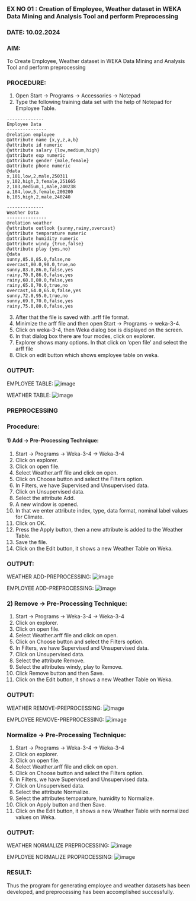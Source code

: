 ### EX NO 01 : Creation of Employee, Weather dataset in WEKA Data Mining and Analysis Tool and perform Preprocessing
### DATE: 10.02.2024
### AIM: 
  To Create Employee, Weather dataset in WEKA Data Mining and Analysis Tool and perform preprocessing
### PROCEDURE: 
1) Open Start -> Programs -> Accessories -> Notepad
2) Type the following training data set with the help of Notepad for Employee Table.

```
--------------
Employee Data
---------------
@relation employee
@attribute name {x,y,z,a,b}
@attribute id numeric
@attribute salary {low,medium,high}
@attribute exp numeric
@attribute gender {male,female}
@attribute phone numeric
@data
x,101,low,2,male,250311
y,102,high,3,female,251665
z,103,medium,1,male,240238
a,104,low,5,female,200200
b,105,high,2,male,240240

--------------
Weather Data
---------------
@relation weather
@attribute outlook {sunny,rainy,overcast}
@attribute temparature numeric
@attribute humidity numeric
@attribute windy {true,false}
@attribute play {yes,no}
@data
sunny,85.0,85.0,false,no
overcast,80.0,90.0,true,no
sunny,83.0,86.0,false,yes
rainy,70.0,86.0,false,yes
rainy,68.0,80.0,false,yes
rainy,65.0,70.0,true,no
overcast,64.0,65.0,false,yes
sunny,72.0,95.0,true,no
sunny,69.0,70.0,false,yes
rainy,75.0,80.0,false,yes
```
3) After that the file is saved with .arff file format.
4) Minimize the arff file and then open Start -> Programs -> weka-3-4.
5) Click on weka-3-4, then Weka dialog box is displayed on the screen.
6) In that dialog box there are four modes, click on explorer.
7) Explorer shows many options. In that click on ‘open file’ and select the arff file
8) Click on edit button which shows employee table on weka.

### OUTPUT:

EMPLOYEE TABLE:
![image](https://github.com/Yugendaran/WDM_EXP1/assets/128135616/6356825f-0e11-4acc-8380-b9f56ee0c076)


WEATHER TABLE:
![image](https://github.com/Yugendaran/WDM_EXP1/assets/128135616/4a764aee-a351-4a11-8ad2-8767fc4b488f)





### PREPROCESSING
### Procedure:
#### 1) Add -> Pre-Processing Technique:
1) Start -> Programs -> Weka-3-4 -> Weka-3-4
2) Click on explorer.
3) Click on open file.
4) Select Weather.arff file and click on open.
5) Click on Choose button and select the Filters option.
6) In Filters, we have Supervised and Unsupervised data.
7) Click on Unsupervised data.
8) Select the attribute Add.
9) A new window is opened.
10) In that we enter attribute index, type, data format, nominal label values for Climate.
11) Click on OK.
12) Press the Apply button, then a new attribute is added to the Weather Table.
13) Save the file.
14) Click on the Edit button, it shows a new Weather Table on Weka.

### OUTPUT:
WEATHER ADD-PREPROCESSING:
![image](https://github.com/Yugendaran/WDM_EXP1/assets/128135616/cc53b267-32a0-4e7e-b97e-cc3219a4fa92)

EMPLOYEE ADD-PREPROCESSING:
![image](https://github.com/Yugendaran/WDM_EXP1/assets/128135616/86c063d5-a736-4102-9e5a-97b370937715)


### 2) Remove -> Pre-Processing Technique:

1) Start -> Programs -> Weka-3-4 -> Weka-3-4
2) Click on explorer.
3) Click on open file.
4) Select Weather.arff file and click on open.
5) Click on Choose button and select the Filters option.
6) In Filters, we have Supervised and Unsupervised data.
7) Click on Unsupervised data.
8) Select the attribute Remove.
9) Select the attributes windy, play to Remove.
10) Click Remove button and then Save.
11) Click on the Edit button, it shows a new Weather Table on Weka.

### OUTPUT:
WEATHER REMOVE-PREPROCESSING:
![image](https://github.com/Yugendaran/WDM_EXP1/assets/128135616/980a0b69-86ea-4aa9-ad40-74ca570ac165)

EMPLOYEE REMOVE-PREPROCESSING:
![image](https://github.com/Yugendaran/WDM_EXP1/assets/128135616/97eb0e37-73af-44e1-898a-01e390fd5825)

### Normalize -> Pre-Processing Technique:

1) Start -> Programs -> Weka-3-4 -> Weka-3-4
2) Click on explorer.
3) Click on open file.
4) Select Weather.arff file and click on open.
5) Click on Choose button and select the Filters option.
6) In Filters, we have Supervised and Unsupervised data.
7) Click on Unsupervised data.
8) Select the attribute Normalize.
9) Select the attributes temparature, humidity to Normalize.
10) Click on Apply button and then Save.
11) Click on the Edit button, it shows a new Weather Table with normalized values on Weka.

### OUTPUT:
WEATHER NORMALIZE PREPROCESSING:
![image](https://github.com/Yugendaran/WDM_EXP1/assets/128135616/4bd36ae7-0108-4ae5-860a-848e0baa5466)


EMPLOYEE NORMALIZE PROPROCESSING:
![image](https://github.com/Yugendaran/WDM_EXP1/assets/128135616/f1cb05e3-f0b5-431e-80ce-a8add8bd201d)


### RESULT: 
  Thus the program for generating employee and weather datasets has been developed, and preprocessing has been accomplished successfully.
